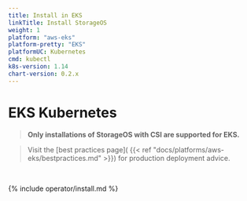```yaml
---
title: Install in EKS
linkTitle: Install StorageOS
weight: 1
platform: "aws-eks"
platform-pretty: "EKS"
platformUC: Kubernetes
cmd: kubectl
k8s-version: 1.14
chart-version: 0.2.x
---
```


# EKS Kubernetes

> __Only installations of StorageOS with CSI are supported for EKS.__

> Visit the [best practices page](
> {{< ref "docs/platforms/aws-eks/bestpractices.md" >}}) for production
> deployment advice.

&nbsp;

{% include operator/install.md %}
